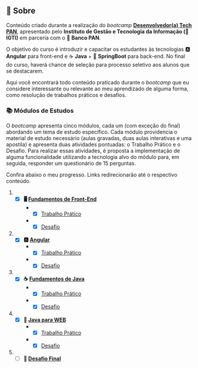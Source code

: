 ## 📃 Sobre

Conteúdo criado durante a realização do *bootcamp* [**Desenvolvedor(a) Tech PAN**](https://www.igti.com.br/bootcamp/desenvolvedor-tech-pan), apresentado pelo **Instituto de Gestão e Tecnologia da Informação (💚 IGTI)** em parceria com o 💙 **Banco PAN**.

O objetivo do curso é introduzir e capacitar os estudantes às tecnologias 🅰️ **Angular** para front-end e ☕ **Java** + 🍃 **SpringBoot** para back-end. No final do curso, haverá chance de seleção para processo seletivo aos alunos que se destacarem.

Aqui você encontrará todo conteúdo praticado durante o *bootcamp* que eu considere interessante ou relevante ao meu aprendizado de alguma forma, como resolução de trabalhos práticos e desafios.

### 📚 Módulos de Estudos

O *bootcamp* apresenta cinco módulos, cada um (com exceção do final) abordando um tema de estudo específico. Cada módulo providencia o material de estudo necessário (aulas gravadas, duas aulas interativas e uma apostila) e apresenta duas atividades pontuadas: o Trabalho Prático e o Desafio. Para realizar essas atividades, é proposta a implementação de alguma funcionalidade utilizando a tecnologia alvo do módulo para, em seguida, responder um questionário de 15 perguntas.

Confira abaixo o meu progresso. Links redirecionarão até o respectivo conteúdo.

1. - [x] **🖥️ [Fundamentos de Front-End](modulo-1/)**
     - - [x] [Trabalho Prático](modulo-1/trabalho-pratico/)
     - - [x] [Desafio](modulo-1/desafio/)
   
2. - [x] **🅰️ [Angular](modulo-2/)**
     - - [x] [Trabalho Prático](modulo-2/trabalho-pratico/)
     - - [x] [Desafio](modulo-2/desafio/)

3. - [x] **☕ [Fundamentos de Java](modulo-3/)**
     - - [x] [Trabalho Prático](modulo-3/trabalho-pratico)
     - - [x] [Desafio](modulo-3/desafio)
4. - [x] **🍃 [Java para WEB](modulo-4/)**
     - - [x] [Trabalho Prático](modulo-4/trabalho-pratico)
     - - [x] [Desafio](modulo-4/desafio)
5. - [ ] **🧠 [Desafio Final](desafio-final/)**